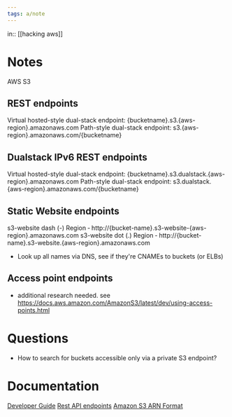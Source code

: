 ```yaml
---
tags: a/note
---
```

in:: [[hacking aws]]

# Notes
AWS S3

## REST endpoints
Virtual hosted-style dual-stack endpoint:
    {bucketname}.s3.{aws-region}.amazonaws.com
Path-style dual-stack endpoint:
    s3.{aws-region}.amazonaws.com/{bucketname}

## Dualstack IPv6 REST endpoints
Virtual hosted-style dual-stack endpoint:
    {bucketname}.s3.dualstack.{aws-region}.amazonaws.com
Path-style dual-stack endpoint:
    s3.dualstack.{aws-region}.amazonaws.com/{bucketname}

## Static Website endpoints
s3-website dash (-) Region ‐ http://{bucket-name}.s3-website-{aws-region}.amazonaws.com
s3-website dot (.) Region ‐ http://{bucket-name}.s3-website.{aws-region}.amazonaws.com

* Look up all names via DNS, see if they're CNAMEs to buckets (or ELBs)

## Access point endpoints
* additional research needed. see https://docs.aws.amazon.com/AmazonS3/latest/dev/using-access-points.html

# Questions
* How to search for buckets accessible only via a private S3 endpoint?

# Documentation
[Developer Guide](https://docs.aws.amazon.com/AmazonS3/latest/dev/Welcome.html)
[Rest API endpoints](https://docs.aws.amazon.com/general/latest/gr/s3.html)
[Amazon S3 ARN Format](https://docs.aws.amazon.com/AmazonS3/latest/dev/s3-arn-format.html)

